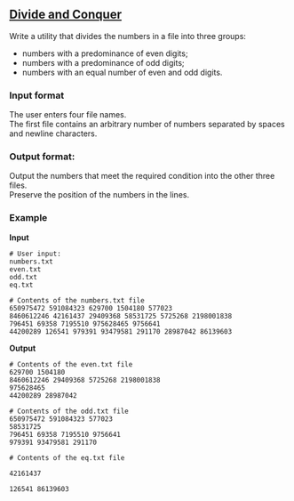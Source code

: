 ## [Divide and Conquer](../../../solutions/3.5/35_l.py)

Write a utility that divides the numbers in a file into three groups:

- numbers with a predominance of even digits;
- numbers with a predominance of odd digits;
- numbers with an equal number of even and odd digits.

### Input format

The user enters four file names.\
The first file contains an arbitrary number of numbers separated by spaces and newline characters.

### Output format:

Output the numbers that meet the required condition into the other three files.\
Preserve the position of the numbers in the lines.

### Example

__Input__
```plaintext
# User input:
numbers.txt
even.txt
odd.txt
eq.txt

# Contents of the numbers.txt file
650975472 591084323 629700 1504180 577023
8460612246 42161437 29409368 58531725 5725268 2198001838
796451 69358 7195510 975628465 9756641
44200289 126541 979391 93479581 291170 28987042 86139603
```

__Output__
```plaintext
# Contents of the even.txt file
629700 1504180
8460612246 29409368 5725268 2198001838
975628465
44200289 28987042

# Contents of the odd.txt file
650975472 591084323 577023
58531725
796451 69358 7195510 9756641
979391 93479581 291170

# Contents of the eq.txt file

42161437

126541 86139603

```